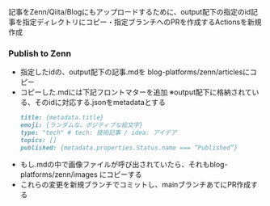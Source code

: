 記事をZenn/Qiita/Blogにもアップロードするために、output配下の指定のid記事を指定ディレクトリにコピー・指定ブランチへのPRを作成するActionsを新規作成

### Publish to Zenn

- 指定したidの、output配下の記事.mdを blog-platforms/zenn/articlesにコピー
- コピーした.mdには下記フロントマターを追加 ※output配下に格納されている、そのidに対応する.jsonをmetadataとする
  ```md
  title: {metadata.title}
  emoji: {ランダムな、ポジティブな絵文字}
  type: "tech" # tech: 技術記事 / idea: アイデア
  topics: []
  published: {metadata.properties.Status.name === “Published”}
  ```
- もし.mdの中で画像ファイルが呼び出されていたら、それもblog-platforms/zenn/images にコピーする
- これらの変更を新規ブランチでコミットし、mainブランチあてにPR作成する
